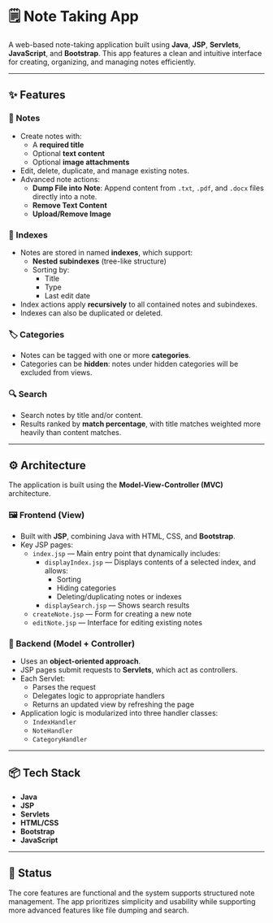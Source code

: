# 🗒️ Note Taking App

A web-based note-taking application built using **Java**, **JSP**, **Servlets**, **JavaScript**, and **Bootstrap**. This app features a clean and intuitive interface for creating, organizing, and managing notes efficiently.

---

## ✨ Features

### 📝 Notes
- Create notes with:
  - A **required title**
  - Optional **text content**
  - Optional **image attachments**
- Edit, delete, duplicate, and manage existing notes.
- Advanced note actions:
  - **Dump File into Note**: Append content from `.txt`, `.pdf`, and `.docx` files directly into a note.
  - **Remove Text Content**
  - **Upload/Remove Image**

### 📁 Indexes
- Notes are stored in named **indexes**, which support:
  - **Nested subindexes** (tree-like structure)
  - Sorting by:
    - Title
    - Type
    - Last edit date
- Index actions apply **recursively** to all contained notes and subindexes.
- Indexes can also be duplicated or deleted.

### 🏷️ Categories
- Notes can be tagged with one or more **categories**.
- Categories can be **hidden**: notes under hidden categories will be excluded from views.
  
### 🔍 Search
- Search notes by title and/or content.
- Results ranked by **match percentage**, with title matches weighted more heavily than content matches.

---

## ⚙️ Architecture

The application is built using the **Model-View-Controller (MVC)** architecture.

### 🖼️ Frontend (View)
- Built with **JSP**, combining Java with HTML, CSS, and **Bootstrap**.
- Key JSP pages:
  - `index.jsp` — Main entry point that dynamically includes:
    - `displayIndex.jsp` — Displays contents of a selected index, and allows:
      - Sorting
      - Hiding categories
      - Deleting/duplicating notes or indexes
    - `displaySearch.jsp` — Shows search results
  - `createNote.jsp` — Form for creating a new note
  - `editNote.jsp` — Interface for editing existing notes

### 🔧 Backend (Model + Controller)
- Uses an **object-oriented approach**.
- JSP pages submit requests to **Servlets**, which act as controllers.
- Each Servlet:
  - Parses the request
  - Delegates logic to appropriate handlers
  - Returns an updated view by refreshing the page
- Application logic is modularized into three handler classes:
  - `IndexHandler`
  - `NoteHandler`
  - `CategoryHandler`

---

## 📦 Tech Stack

- **Java**
- **JSP**
- **Servlets**
- **HTML/CSS**
- **Bootstrap**
- **JavaScript**

---

## 🧪 Status

The core features are functional and the system supports structured note management. The app prioritizes simplicity and usability while supporting more advanced features like file dumping and search.
